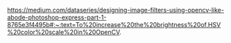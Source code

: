 https://medium.com/dataseries/designing-image-filters-using-opencv-like-abode-photoshop-express-part-1-8765e3f4495b#:~:text=To%20increase%20the%20brightness%20of,HSV%20color%20scale%20in%20OpenCV.
